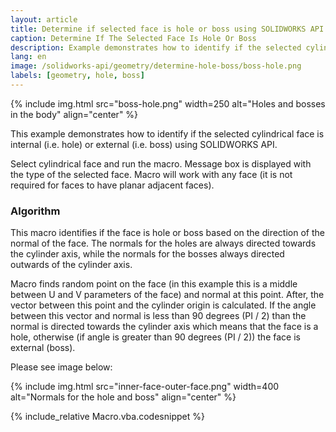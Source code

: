 ```yaml
---
layout: article
title: Determine if selected face is hole or boss using SOLIDWORKS API
caption: Determine If The Selected Face Is Hole Or Boss
description: Example demonstrates how to identify if the selected cylindrical face in SOLIDWORKS part or assembly is internal (i.e. hole) or external (i.e. boss) using SOLIDWORKS API based on the normals of the face.
lang: en
image: /solidworks-api/geometry/determine-hole-boss/boss-hole.png
labels: [geometry, hole, boss]
---
```

{% include img.html src="boss-hole.png" width=250 alt="Holes and bosses in the body" align="center" %}

This example demonstrates how to identify if the selected cylindrical face is internal (i.e. hole) or external (i.e. boss) using SOLIDWORKS API.

Select cylindrical face and run the macro. Message box is displayed with the type of the selected face. Macro will work with any face (it is not required for faces to have planar adjacent faces).

### Algorithm

This macro identifies if the face is hole or boss based on the direction of the normal of the face. The normals for the holes are always directed towards the cylinder axis, while the normals for the bosses always directed outwards of the cylinder axis.

Macro finds random point on the face (in this example this is a middle between U and V parameters of the face) and normal at this point. After, the vector between this point and the cylinder origin is calculated. If the angle between this vector and normal is less than 90 degrees (PI / 2) than the normal is directed towards the cylinder axis which means that the face is a hole, otherwise (if angle is greater than 90 degrees (PI / 2)) the face is external (boss).

Please see image below:

{% include img.html src="inner-face-outer-face.png" width=400 alt="Normals for the hole and boss" align="center" %}

{% include_relative Macro.vba.codesnippet %}